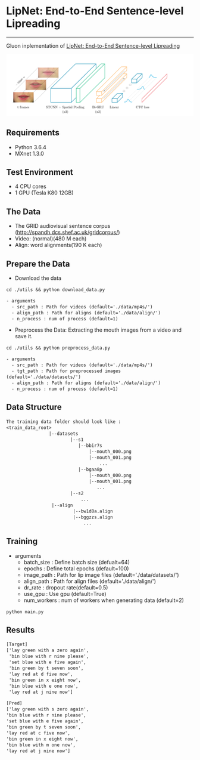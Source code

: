 # LipNet: End-to-End Sentence-level Lipreading

---

Gluon inplementation of [LipNet: End-to-End Sentence-level Lipreading](https://arxiv.org/abs/1611.01599)

![net_structure](asset/network_structure.png)

## Requirements
- Python 3.6.4
- MXnet 1.3.0


## Test Environment
- 4 CPU cores
- 1 GPU (Tesla K80 12GB)


## The Data
- The GRID audiovisual sentence corpus (http://spandh.dcs.shef.ac.uk/gridcorpus/)
- Video: (normal)(480 M each)
- Align: word alignments(190 K each) 

## Prepare the Data
- Download the data
```
cd ./utils && python download_data.py
```

```
- arguments
  - src_path : Path for videos (default='./data/mp4s/')
  - align_path : Path for aligns (default='./data/align/')
  - n_process : num of process (default=1)
```

- Preprocess the Data: Extracting the mouth images from a video and save it.

```
cd ./utils && python preprocess_data.py
```

```
- arguments
  - src_path : Path for videos (default='./data/mp4s/')
  - tgt_path : Path for preprocessed images (default='./data/datasets/')
  - align_path : Path for aligns (default='./data/align/')
  - n_process : num of process (default=1)
```


## Data Structure

```
The training data folder should look like : 
<train_data_root>
                |--datasets
                        |--s1
                           |--bbir7s
                               |--mouth_000.png
                               |--mouth_001.png
                                   ...
                           |--bgaa8p
                               |--mouth_000.png
                               |--mouth_001.png
                                  ...
                        |--s2
                            ...
                 |--align
                         |--bw1d8a.align
                         |--bggzzs.align
                             ...

```


## Training

- arguments
  - batch_size : Define batch size (defualt=64)
  - epochs : Define total epochs (default=100)
  - image_path : Path for lip image files (default='./data/datasets/')
  - align_path : Path for align files (default='./data/align/')
  - dr_rate : dropout rate(default=0.5)
  - use_gpu : Use gpu (default=True)
  - num_workers : num of workers when generating data (default=2)
  
```
python main.py
```

## Results
```
[Target]
['lay green with a zero again',
 'bin blue with r nine please',
 'set blue with e five again',
 'bin green by t seven soon',
 'lay red at d five now',
 'bin green in x eight now',
 'bin blue with e one now',
 'lay red at j nine now']
 ```
 
 ```
[Pred]
['lay green with s zero again',
 'bin blue with r nine please',
 'set blue with e five again',
 'bin green by t seven soon',
 'lay red at c five now',
 'bin green in x eight now',
 'bin blue with m one now',
 'lay red at j nine now']
 ```
  

